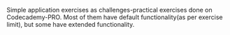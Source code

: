 Simple application exercises as challenges-practical exercises done on Codecademy-PRO.
Most of them have default functionality(as per exercise limit), but some have extended functionality.
